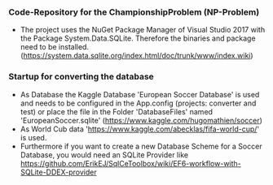 ﻿### Code-Repository for the ChampionshipProblem (NP-Problem)
- The project uses the NuGet Package Manager of Visual Studio 2017 with the Package System.Data.SQLite. Therefore the binaries and package need to be installed. (https://system.data.sqlite.org/index.html/doc/trunk/www/index.wiki)<br>

### Startup for converting the database
- As Database the Kaggle Database 'European Soccer Database' is used and needs to be configured in the App.config (projects: converter and test) or place the file in the Folder 'DatabaseFiles' named 'EuropeanSoccer.sqlite' (https://www.kaggle.com/hugomathien/soccer)<br>
- As World Cub data 'https://www.kaggle.com/abecklas/fifa-world-cup/' is used.
- Furthermore if you want to create a new Database Scheme for a Soccer Database, you would need an SQLite Provider like https://github.com/ErikEJ/SqlCeToolbox/wiki/EF6-workflow-with-SQLite-DDEX-provider <br>